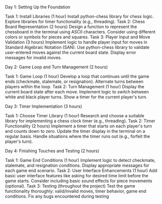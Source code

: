 Day 1: Setting Up the Foundation

Task 1: Install Libraries (1 hour)
Install python-chess library for chess logic.
Explore libraries for timer functionality (e.g., threading).
Task 2: Chess Board Representation (2 hours)
Design a function to represent the chessboard in the terminal using ASCII characters.
Consider using different colors or symbols for pieces and squares.
Task 3: Player Input and Move Validation (3 hours)
Implement logic to handle player input for moves in Standard Algebraic Notation (SAN).
Use python-chess library to validate user-entered moves against the current board state.
Display error messages for invalid moves.

Day 2: Game Loop and Turn Management (2 hours)

Task 1: Game Loop (1 hour)
Develop a loop that continues until the game ends (checkmate, stalemate, or resignation).
Alternate turns between players within the loop.
Task 2: Turn Management (1 hour)
Display the current board state after each move.
Implement logic to switch between white and black player turns.
Show a timer for the current player's turn.

Day 3: Timer Implementation (3 hours)

Task 1: Choose Timer Library (1 hour)
Research and choose a suitable library for implementing a chess clock timer (e.g., threading).
Task 2: Timer Functionality (2 hours)
Implement a timer that starts on each player's turn and counts down to zero.
Update the timer display in the terminal on a regular basis.
Handle situations where the timer runs out (e.g., forfeit the player's turn).

Day 4: Finishing Touches and Testing (2 hours)

Task 1: Game End Conditions (1 hour)
Implement logic to detect checkmate, stalemate, and resignation conditions.
Display appropriate messages for each game end scenario.
Task 2: User Interface Enhancements (1 hour)
Add basic user interface features like asking for desired time limit before the game starts.
Consider including basic sound effects for piece movements (optional).
Task 3: Testing (throughout the project)
Test the game functionality thoroughly: valid/invalid moves, timer behavior, game end conditions.
Fix any bugs encountered during testing